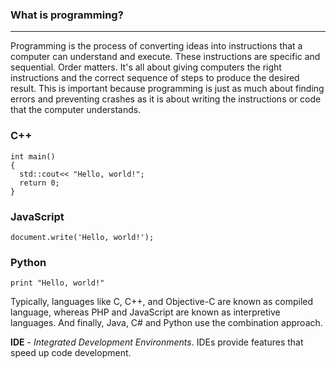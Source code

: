 ###  What is programming?
-----
Programming is the process of converting ideas into instructions that a computer can understand and execute. These instructions are specific and sequential. Order matters. It's all about giving computers the right instructions and the correct sequence of steps to produce the desired result. This is important because programming is just as much about finding errors and preventing crashes as it is about writing the instructions or code that the computer understands.

### C++
```
int main()
{
  std::cout<< "Hello, world!";
  return 0;
}
```

### JavaScript
```
document.write('Hello, world!');
```

### Python
```
print "Hello, world!"
```

Typically, languages like C, C++, and Objective-C are known as compiled language, whereas PHP and JavaScript are known as interpretive languages. And finally, Java, C# and Python use the combination approach. 

**IDE** - *Integrated Development Environments*. IDEs provide features that speed up code development.

